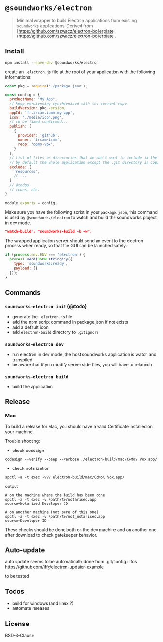 # `@soundworks/electron`

> Minimal wrapper to build Electron applications from existing `soundworks` applications. Derived from [https://github.com/szwacz/electron-boilerplate](https://github.com/szwacz/electron-boilerplate).

## Install

```sh
npm install --save-dev @soundworks/electron
```

create an `.electron.js` file at the root of your application with the following informations:

```js
const pkg = require('./package.json');

const config = {
  productName: "My App",
  // keep versionning synchronized with the current repo
  buildVersion: pkg.version,
  appId: 'fr.ircam.ismm.my-app',
  icon: './media/icon.png',
  // to be fixed confirmed...
  publish: [
    {
      provider: 'github',
      owner: 'ircam-ismm',
      reop: 'como-vox',
    }
  ],
  // list of files or directories that we don't want to include in the binary
  // by default the whole application except the .git directory is copied
  exclude: [
    'resources',
    // ...
  ]
  // @todos
  // icons, etc.
}

module.exports = config;
```

Make sure you have the following script in your `package.json`, this command is used by `@soundworks/electron` to watch and build the soundworks project in dev mode.

```json
"watch-build": "soundworks-build -b -w",
```

The wrapped application server should send an event to the electron process when ready,
so that the GUI can be launched safely.

```js
if (process.env.ENV === 'electron') {
  process.send(JSON.stringify({
    type: 'soundworks:ready',
    payload: {}
  }));
}
```

## Commands

### `soundworks-electron init` (@todo)

- generate the `.electron.js` file
- add the npm script command in package.json if not exists
- add a default icon
- add `electron-build` directory to `.gitignore`

### `soundworks-electron dev`

- run electron in dev mode, the host soundworks application is watch and transpiled
- be aware that if you modify server side files, you will have to relaunch

### `soundworks-electron build`

- build the application

## Release

### Mac

To build a release for Mac, you should have a valid Certificate installed on your machine

Trouble shooting:

- check codesign

```
codesign --verify --deep --verbose ./electron-build/mac/CoMo\ Vox.app/
```

- check notarization

```
spctl -a -t exec -vvv electron-build/mac/CoMo\ Vox.app/
```

output
```
# on the machine where the build has been done
spctl -a -t exec -v /path/to/notarised.app
source=Notarized Developer ID

# on another machine (not sure of this one)
spctl -a -t exec -v /path/to/not_notarised.app
source=Developer ID
```

These checks should be done both on the dev machine and on another one after 
download to check gatekeeper behavior.

## Auto-update

auto update seems to be automatically done from .git/config infos
https://github.com/iffy/electron-updater-example

to be tested

## Todos

- build for windows (and linux ?)
- automate releases

## License

BSD-3-Clause
